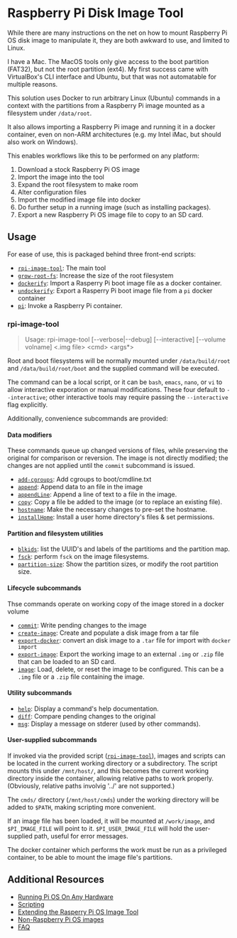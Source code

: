 # Raspberry Pi Disk Image Tool

While there are many instructions on the net on how to mount Raspberry Pi OS disk image to
manipulate it, they are both awkward to use, and limited to Linux.

I have a Mac. The MacOS tools only give access to the boot partition (FAT32),
but not the root partition (ext4). My first success came with VirtualBox's CLI interface and Ubuntu,
but that was not automatable for multiple reasons.

This solution uses Docker to run arbitrary Linux (Ubuntu) commands in a context with the
partitions from a Raspberry Pi image mounted as a filesystem under `/data/root`.

It also allows importing a Raspberry Pi image and running it in a docker container, even on non-ARM
architectures (e.g. my Intel iMac, but should also work on Windows).

This enables workflows like this to be performed on any platform:

1. Download a stock Raspberry Pi OS image
2. Import the image into the tool
3. Expand the root filesystem to make room
4. Alter configuration files
5. Import the modified image file into docker
6. Do further setup in a running image (such as installing packages).
7. Export a new Raspberry Pi OS image file to copy to an SD card.

## Usage

For ease of use, this is packaged behind three front-end scripts:

* [`rpi-image-tool`](bin/rpi-image-tool): The main tool
* [`grow-root-fs`](bin/grow-root-fs): Increase the size of the root filesystem
* [`dockerify`](bin/dockerify): Import a Rasperry Pi boot image file as a docker container.
* [`undockerify`](bin/undockerify): Export a Rasperry Pi boot image file from a `pi` docker container
* [`pi`](bin/pi): Invoke a Raspberry Pi container.

### rpi-image-tool

> Usage: rpi-image-tool \[--verbose|--debug] \[--interactive] [--volume volname] <.img file> \<cmd> \<args*>

Root and boot filesystems will be normally mounted under `/data/build/root` and `/data/build/root/boot`
and the supplied command will be executed.

The command can be a local script, or it can be `bash`, `emacs`, `nano`, or `vi` to allow interactive
exporation or manual modifications. These four default to `--interactive`; other interactive tools may require
passing the `--interactive` flag explicitly.

Additionally, convenience subcommands are provided:

#### Data modifiers

These commands queue up changed versions of files, while preserving the original for comparison or reversion.
The image is not directly modified; the changes are not applied until the `commit` subcommand is issued.

* [`add-cgroups`](cmds/add-cgroups): Add cgroups to boot/cmdline.txt
* [`append`](cmds/append): Append data to an file in the image
* [`appendLine`](cmds/appendLine): Append a line of text to a file in the image.
* [`copy`](cmds/copy): Copy a file be added to the image (or to replace an existing file).
* [`hostname`](cmds/hostname): Make the necessary changes to pre-set the hostname.
* [`installHome`](cmds/installHome): Install a user home directory's files & set permissions.

#### Partition and filesystem utilities

* [`blkids`](cmds/blkids): list the UUID's and labels of the partitioms and the partition map.
* [`fsck`](cmds/fsck): perform `fsck` on the image filesystems.
* [`partition-size`](cmds/partition-size): Show the partition sizes, or modify the root partition size.

#### Lifecycle subcommands

Thse commands operate on working copy of the image stored in a docker volume

* [`commit`](cmds/commit): Write pending changes to the image
* [`create-image`](cmds/create-image): Create and populate a disk image from a tar file
* [`export-docker`](cmds/export): convert an disk image to a `.tar` file for import with `docker import`
* [`export-image`](cmds/export-image): Export the working image to an external `.img` or `.zip` file that
  can be loaded to an SD card.
* [`image`](cmds/image): Load, delete, or reset the image to be configured. This can be a `.img` file or a
  `.zip` file containing the image.

#### Utility subcommands

* [`help`](cmds/help): Display a command's help documentation.
* [`diff`](cmds/diff): Compare pending changes to the original
* [`msg`](cmds/msg): Display a message on stderer (used by other commands).

#### User-supplied subcommands

If invoked via the provided script ([`rpi-image-tool`](rpi-image-tool)), images and scripts can be
located in the current working directory or a subdirectory.
The script mounts this under `/mnt/host/`, and this becomes the current working directory inside the container,
allowing relative paths to work properly. (Obviously, relative paths involvig '../' are not supported.)

The `cmds/` directory (`/mnt/host/cmds`) under the working directory will be added to `$PATH`,
making scripting more convenient.

If an image file has been loaded, it will be mounted at `/work/image`, and `$PI_IMAGE_FILE` will point to it.
`$PI_USER_IMAGE_FILE` will hold the user-supplied path, useful for error messages.

The docker container which performs the work must be run as a privileged container, to be able to mount
the image file's partitions.

## Additional Resources

* [Running Pi OS On Any Hardware](doc/pi-os-anywhere.md)
* [Scripting](doc/scripting.md)
* [Extending the Rasperry Pi OS Image Tool](doc/extending.md)
* [Non-Raspberry Pi OS images](doc/non-raspos.md)
* [FAQ](doc/faq.md)
